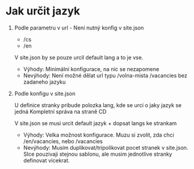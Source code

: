 # Jak určit jazyk

1. Podle parametru v url - Není nutný konfig v site.json
    * /cs
    * /en
    
    V site.json by se pouze urcil default lang a to je vse.
    
    * Výhody: Minimální konfigurace, na nic se nezapomene
    * Nevýhody: Není možné dělat url typu /volna-mista /vacancies bez zadaneho jazyku
    
2. Podle konfigu v site.json

    U definice stranky pribude polozka lang, kde se urci o jaky jazyk se jedná
    Kompletní správa na straně CD
    
    V site.json se musi urcit default jazyk + dopsat langs ke strankam
    
    * Výhody: Velka možnost konfigurace. Muzu si zvolit, zda chci /en/vacancies, nebo /vacancies
    * Nevýhody: Musím duplikovat/tripolikovat pocet stranek v site.json. SIce pouzivaji stejnou sablonu, ale musim jednotlive stranky definovat vícekrat.
